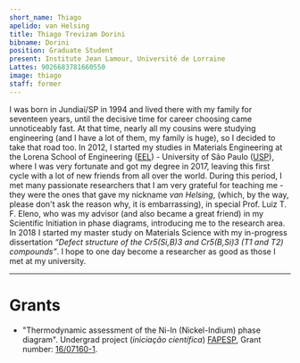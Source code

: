 ```yaml
---
short_name: Thiago
apelido: van Helsing
title: Thiago Trevizam Dorini
bibname: Dorini
position: Graduate Student
present: Institute Jean Lamour, Université de Lorraine
Lattes: 9026683781660550
image: thiago
staff: former
---
```


I was born in Jundiaí/SP in 1994 and lived there with my family for seventeen years, until the decisive time for career choosing came unnoticeably fast. At that time, nearly all my cousins were studying engineering (and I have a lot of them, my family is huge), so I decided to take that road too. In 2012, I started my studies in Materials Engineering at the Lorena School of Engineering ([EEL]) -  University of São Paulo ([USP]), where I was very fortunate and got my degree in 2017, leaving this first cycle with a lot of new friends from all over the world. During this period, I met many passionate researchers that I am very grateful for teaching me - they were the ones that gave my nickname *van Helsing*, (which, by the way, please don't ask the reason why, it is embarrassing), in special Prof. Luiz T. F. Eleno, who was my advisor (and also became a great friend) in my Scientific Initiation in phase diagrams, introducing me to the research area.  In 2018 I started my master study on Materials Science with my in-progress dissertation *“Defect structure of the Cr5(Si,B)3 and Cr5(B,Si)3 (T1 and T2) compounds”*. I hope to one day become a researcher as good as those I met at my university.

---
# Grants

- "Thermodynamic assessment of the Ni-In (Nickel-Indium) phase diagram". Undergrad project (*iniciação científica*) [FAPESP], Grant number:	[16/07160-1].

[16/07160-1]: https://bv.fapesp.br/en/bolsas/164969
[USP]: https://www5.usp.br/
[EEL]: https://site.eel.usp.br/
[Demar]: http://www.demar.eel.usp.br
[FAPESP]: http://www.fapesp.br/en/
